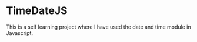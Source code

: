 # TimeDateJS
This is a self learning project where I have used the date and time module in Javascript.
